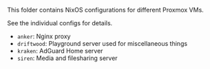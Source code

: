 This folder contains NixOS configurations for different Proxmox VMs.

See the individual configs for details.

- `anker`: Nginx proxy
- `driftwood`: Playground server used for miscellaneous things
- `kraken`: AdGuard Home server
- `siren`: Media and filesharing server
